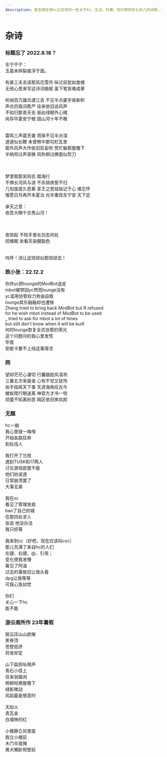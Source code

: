 ```yaml
---
description: 是玄微在来hc之后写的一些关于hc、生活、时事、和幻想的杂七杂八的诗歌，按时间顺序排列
---
```


# 杂诗

### 标题忘了 2022.8.18？
东宁不宁：\
玉虽未碎裂痕浮于面。\
\
有甚工夫去读那风花雪月 纵过目犹如食蜡\
无他心思来写这诗词曲赋 虽下笔皆难成章\
\
听闻百万雄兵渡江去 不见半点厦宇易新帜\
声亦厉哉词愈严 往来依旧谈风声\
不如归那青天去 驱此绿眼外心贼\
尚存华夏安宁根 固山河十年不晚\
\
\
雷鸣三声震天聋 雨珠不见半点湿\
道道似长鞭 未曾劈中那勾栏瓦舍\
窗外风声大作依旧狂妄吹 慌忙躲那屋檐下\
半晌将过声渐微 风吹柳过拂面似剪刀\
\
\
\
梦里取那吴钩去 踏海行\
不惧长河风与浪 不杀胡虏誓不归\
几旬度度久思慕 圣王之恩铭铭记于心 难忘怀\
惟愿日月再开本夏治 光华重现东宁安 天下定\
\
承天之意：\
收吾大朙千古秀山河！\
\
\
\
夜惊起 不知手里长剑去何处\
彻难眠 坐看天染胭脂色\
\
\
呜呼！消让这琉球似那琉球去！
### 致小张：22.12.2
你炸yc把lounge的ModBot送走\
mbot被带回yc然而lounge没有\
yc滥用协管权力咎由自取\
lounge其乐融融却也遭殃\
Zhang tried to bring back ModBot but R refused\
for he wish mbot instead of ModBot to be used\
_ tried to ask for mbot a lot of times\
but still don’t know when it will be built\
何时lounge恢复全员协管的荣光\
这个问题问的我心里发慌\
毕竟\
安妮卡要不上线这事得凉
### 网
望却茫茫心凄切 行囊踉跄风凛冽\
三番五次来是谁 心有不甘又犹怜\
抬手指挥天下事 天涯海角叹古今\
蝼蚁爬行眼迷离 神音方才冷一惊\
顽童不知离别苦 隔区依旧笑欢颜
### 无题
hc一崩\
我心里就一咯噔\
开始各路狂奔\
到处找人\
\
我打开了兰枝\
遇到TUSK和17两人\
讨论游戏欲罢不能\
他们劝说道\
日常崩溃罢了\
大事无甚\
\
我在xc\
看见了管理发疯\
ban了自己的城\
在那四处求人\
张说 他没办法\
我只好等\
\
我来到cc（好吧，现在应该叫csc）\
那儿充满了来自hc的人们\
左键、右键，@、引用；\
变化使我发懵\
看见了阿温\
过去的事依旧让我头昏\
dpg让我等等\
可我心急如焚\
\
你们\
关心一下hc\
能不能
### 游云南所作 23年暑假
层云压山山欲摧\
黑脊顶\
苍壁低挤\
将发却定\
\
山下扁担吆喝声\
青石小径上\
往来翁媪闲\
杨柳轻拂屋檐下\
绿影微动\
风起最是惬意时\
\
天如火\
青瓦金\
白墙映的红\
\
小楼静立风里面\
我立小楼前\
木门半扇掩\
黄犬懒卧照壁前
